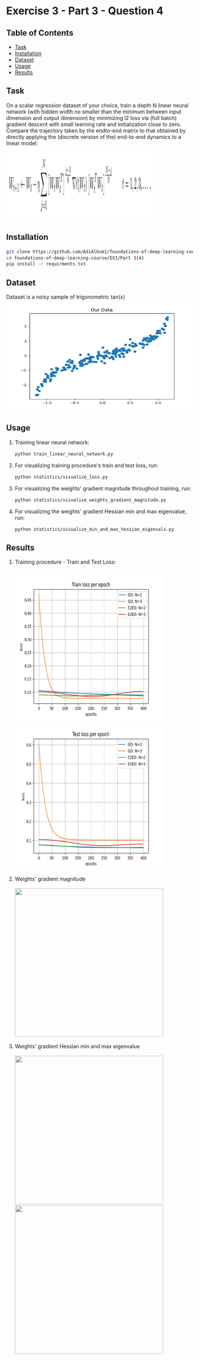 # Exercise 3 - Part 3 - Question 4

## Table of Contents

- [Task](#task)
- [Installation](#installation)
- [Dataset](#dataset)
- [Usage](#usage)
- [Results](#results)

## Task

On a scalar regression dataset of your choice, train a depth
N linear neural network (with hidden width no smaller than the minimum between input
dimension and output dimension) by minimizing l2 loss via (full batch) gradient descent with
small learning rate and initialization close to zero. Compare the trajectory taken by the endto-end matrix to that obtained by directly applying the (discrete version of the) end-to-end
dynamics to a linear model:
<br/>
<img src="equation.png" width="400" height="200">
<br/>

## Installation
```sh
git clone https://github.com/AdiAlbum1/foundations-of-deep-learning-course/
cd foundations-of-deep-learning-course/EX1/Part 3(4)
pip install -r requirments.txt
```

## Dataset

Dataset is a noisy sample of trigonometric tan(x)
<br/>
<img src="dataset/dataset.png" width="800" height="300">
<br/>

## Usage
1. Training linear neural network:
    ```sh
    python train_linear_neural_network.py
    ```
2. For visualizing training procedure's train and test loss, run:
    ```sh
    python statistics/visualize_loss.py
    ```
3. For visualizing the weights' gradient magnitude throughout training, run:
    ```sh
    python statistics/visualize_weights_gradient_magnitude.py
    ```
4. For visualizing the weights' gradient Hessian min and max eigenvalue, run:
    ```sh
    python statistics/visualize_min_and_max_hessian_eigenvals.py
    ```

## Results
1. Training procedure - Train and Test Loss:<br/>
    <br/>
    <img src="statistics/results/train_loss.png" width="400" height="400">
    <img src="statistics/results/test_loss.png" width="400" height="400">
    <br/>

2. Weights' gradient magnitude<br/>
    <br/>
    <img src="statistics/results/weights_gradient_magnitude.png" width="400" height="400">
    <br/>

3. Weights' gradient Hessian min and max eigenvalue<br/>
    <br/>
    <img src="statistics/results/min_eigenvals.png" width="400" height="400">
    <img src="statistics/results/max_eigenvals.png" width="400" height="400">
    <br/>